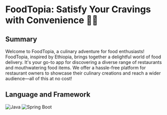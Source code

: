 # FoodTopia: Satisfy Your Cravings with Convenience 🍔🍕

## Summary
Welcome to FoodTopia, a culinary adventure for food enthusiasts! FoodTopia, inspired by Ethiopia, brings together a delightful world of food delivery. It's your go-to app for discovering a diverse range of restaurants and mouthwatering food items. We offer a hassle-free platform for restaurant owners to showcase their culinary creations and reach a wider audience—all of this at no cost!

## Language and Framework
![Java](https://img.shields.io/badge/Language-Java-green)
![Spring Boot](https://img.shields.io/badge/Framework-Spring%20Boot-brightgreen)
